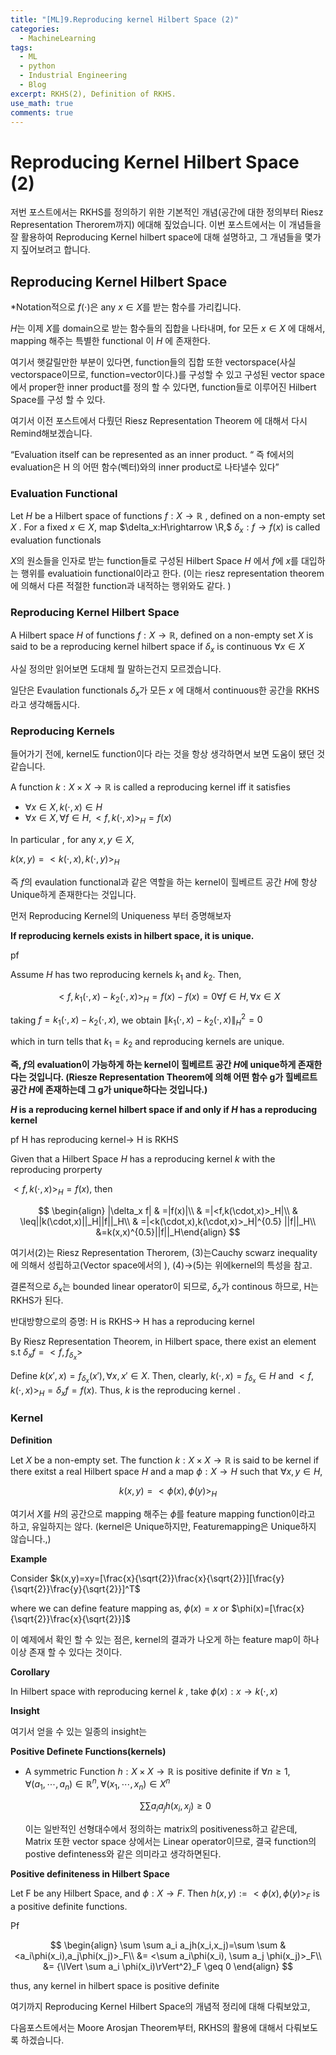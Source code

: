 ```yaml
---
title: "[ML]9.Reproducing kernel Hilbert Space (2)"
categories:
  - MachineLearning
tags:
  - ML
  - python
  - Industrial Engineering
  - Blog
excerpt: RKHS(2), Definition of RKHS.
use_math: true
comments: true
---
```

# Reproducing Kernel Hilbert Space (2)

저번 포스트에서는 RKHS를 정의하기 위한 기본적인 개념(공간에 대한 정의부터 Riesz Representation Therorem까지) 에대해 짚었습니다. 이번 포스트에서는 이 개념들을 잘 활용하여 Reproducing Kernel hilbert space에 대해 설명하고, 그 개념들을 몇가지 짚어보려고 합니다.

## Reproducing Kernel Hilbert Space

*Notation적으로 $f(\cdot)$은 any $x \in X$를 받는 함수를 가리킵니다.  

$H$는 이제 $X$를 domain으로 받는 함수들의 집합을 나타내며, for 모든 $x \in X$ 에 대해서, mapping 해주는 특별한 functional 이 $H$ 에 존재한다. 

여기서 햇갈릴만한 부분이 있다면, function들의 집합 또한 vectorspace(사실 vectorspace이므로, function=vector이다.)를 구성할 수 있고 구성된 vector space에서 proper한 inner product를 정의 할 수 있다면, function들로 이루어진 Hilbert Space를 구성 할 수 있다.  

여기서 이전 포스트에서 다뤘던 Riesz Representation Theorem 에 대해서 다시 Remind해보겠습니다.

“Evaluation itself can be represented as an inner product. “ 즉 f에서의 evaluation은 H 의 어떤 함수(벡터)와의 inner product로 나타낼수 있다”

### Evaluation Functional

Let $H$ be a Hilbert space of functions $f:X\rightarrow \mathbb{R}$ , defined on a non-empty set $X$ . For a fixed $x \in X$,  map $\delta_x:H\rightarrow \R,$  $\delta_x:f\rightarrow f(x)$ is called evaluation functionals

$X$의 원소들을 인자로 받는 function들로 구성된 Hilbert Space $H$ 에서 $f$에 $x$를 대입하는 행위를 evaluatioin functional이라고 한다. (이는 riesz representation theorem 에 의해서 다른 적절한 function과 내적하는 행위와도 같다. ) 

### Reproducing Kernel Hilbert Space

A Hilbert space $H$ of functions $f: X \rightarrow \mathbb{R}$, defined on a non-empty set $X$ is said to be a reproducing kernel hilbert space if $\delta_x$ is continuous $\forall x \in X$

사실 정의만 읽어보면 도대체 뭘 말하는건지 모르겠습니다.

일단은 Evaulation functionals $\delta_x$가 모든 $x$ 에 대해서 continuous한 공간을 RKHS라고 생각해둡시다.

### Reproducing Kernels

들어가기 전에, kernel도 function이다 라는 것을 항상 생각하면서 보면 도움이 됐던 것 같습니다.

A function $k:X\times X \rightarrow \mathbb{R}$ is called a reproducing kernel iff  it satisfies 

- $\forall x \in X, k(\cdot,x) \in H$
- $\forall x \in X, \forall f  \in H, <f,k(\cdot,x)>_H=f(x)$

In particular , for any $x,y \in X$,

$k(x,y)=<k(\cdot,x), k(\cdot,y)>_H$

즉 $f$의 evaulation functional과 같은 역할을 하는 kernel이 힐베르트 공간 $H$에 항상 Unique하게  존재한다는 것입니다.

먼저 Reproducing Kernel의 Uniqueness 부터 증명해보자

**If reproducing kernels exists in hilbert space, it is unique.** 

pf

Assume $H$ has two reproducing kernels $k_1$  and $k_2$. Then, 

$$
<f,k_1(\cdot,x)-k_2(\cdot,x)>_H=f(x)-f(x)=0  \forall f \in H , \forall x \in X
$$

taking $f=k_1(\cdot,x)-k_2(\cdot,x)$, we obtain ${\lVert k_1(\cdot,x)-k_2(\cdot,x) \rVert}^2_{H}=0$

which in turn tells that $k_1=k_2$ and reproducing kernels are unique. 

**즉, $f$의 evaluation이 가능하게 하는 kernel이 힐베르트 공간 $H$에 unique하게 존재한다는 것입니다. (Riesze Representation Theorem에 의해 어떤 함수 g가 힐베르트 공간 $H$에 존재하는데 그 g가 unique하다는 것입니다.)**

**$H$ is a reproducing kernel hilbert space if and only if $H$  has a reproducing kernel**

pf H has reproducing kernel→ H is RKHS

Given that a Hilbert Space $H$ has a reproducing kernel $k$ with the reproducing prorperty 

 $<f,k(\cdot,x)>_H=f(x)$, then 

$$
\begin{align} 
	|\delta_x f| & =|f(x)|\\ 
    	& =|<f,k(\cdot,x)>_H|\\ 
& \leq||k(\cdot,x)||_H||f||_H\\ 
        & =|<k(\cdot,x),k(\cdot,x)>_H|^{0.5}
||f||_H\\
&=k(x,x)^{0.5}||f||_H\end{align}
$$

여기서(2)는 Riesz Representation Therorem,  (3)는Cauchy scwarz inequality에 의해서 성립하고(Vector space에서의 ),  (4)→(5)는 위에kernel의 특성을 참고. 

결론적으로 $\delta_x$는 bounded linear operator이 되므로, $\delta_x$가 continous 하므로, H는 RKHS가 된다. 

반대방향으로의 증명: H is RKHS→ H has a reproducing kernel

By Riesz Representation Theorem, in Hilbert space, there exist an element s.t $\delta_xf=<f,f_{\delta_x} >$

Define $k(x',x)=f_{\delta_x}(x'), \forall x,x' \in X$. Then, clearly, $k(\cdot,x)=f_{\delta_x} \in H$ and $<f,k(\cdot,x)>_H=\delta_xf=f(x)$. Thus, $k$ is the reproducing kernel . 

### **Kernel**

**Definition**

Let $X$ be a non-empty set. The function $k: X\times X \rightarrow \mathbb{R}$ is said to be kernel if there exitst a real Hilbert space  $H$ and a map $\phi:X\rightarrow H$ such that $\forall x,y \in H,$

$$
k(x,y)=<\phi(x),\phi(y)>_H
$$

여기서 $X$를 $H$의 공간으로 mapping 해주는 $\phi$를  feature mapping function이라고 하고, 유일하지는 않다. (kernel은 Unique하지만, Featuremapping은 Unique하지 않습니다.,)

 

**Example**

Consider $k(x,y)=xy=[\frac{x}{\sqrt{2}}\frac{x}{\sqrt{2}}][\frac{y}{\sqrt{2}}\frac{y}{\sqrt{2}}]^T$

where we can define feature mapping as, $\phi(x)=x$  or $\phi(x)=[\frac{x}{\sqrt{2}}\frac{x}{\sqrt{2}}]$

이 예제에서 확인 할 수 있는 점은, kernel의 결과가 나오게 하는 feature map이 하나 이상 존재 할 수 있다는 것이다. 

**Corollary**

In Hilbert space with reproducing kernel  $k$ , take $\phi(x):x \rightarrow k(\cdot,x)$ 

**Insight**

여기서 얻을 수 있는 일종의 insight는 

**Positive Definete Functions(kernels)**

- A symmetric Function $h: X\times X \rightarrow \mathbb{R}$  is positive definite if $\forall n \geq1, \forall(a_1,\cdots,a_n) \in  \mathbb{R}^n, \forall(x_1,\cdots,x_n) \in X^n$
    
    $$
    \sum \sum a_ia_jh(x_i,x_j) \geq0
    $$
    
    이는 일반적인 선형대수에서 정의하는 matrix의 positiveness하고 같은데, Matrix 또한 vector space 상에서는 Linear operator이므로, 결국 function의  postive definteness와 같은 의미라고 생각하면된다. 
    

**Positive definiteness in Hilbert Space**

Let F be any  Hilbert Space, and $\phi: X \rightarrow F$. Then $h(x,y):=<\phi(x),\phi(y)>_F$ is a positive definite functions.

Pf

$$
\begin{align}
\sum \sum a_i a_jh(x_i,x_j)=\sum \sum &<a_i\phi(x_i),a_j\phi(x_j)>_F\\ 
&= <\sum a_i\phi(x_i), \sum a_j \phi(x_j)>_F\\
&= {\lVert \sum a_i \phi(x_i)\rVert^2}_F \geq 0
\end{align}
$$

thus, any kernel in hilbert space is positive definite

여기까지 Reproducing Kernel Hilbert Space의 개념적 정리에 대해 다뤄보았고, 

다음포스트에서는 Moore Arosjan Theorem부터, RKHS의 활용에 대해서 다뤄보도록 하겠습니다.